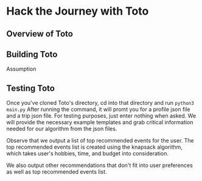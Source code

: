 # Hack the Journey with Toto

## Overview of Toto


## Building Toto

Assumption


## Testing Toto

Once you've cloned Toto's directory, cd into that directory and run 
`python3 main.py`
After running the command, it will promt you for a profile json file and a trip 
json file. For testing purposes, just enter nothing when asked. We will 
provide the necessary example templates and grab critical information needed for our algorithm
from the json files.

Observe that we output a list of top recommended events for the user. The 
top recommended events list is created using the knapsack algorithm, which takes 
user's hobbies, time, and budget into consideration. 

We also output other recommendations that don't fit into user preferences as well
as top recommended events list. 


###
